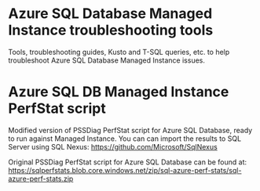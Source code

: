 # Azure SQL Database Managed Instance troubleshooting tools

Tools, troubleshooting guides, Kusto and T-SQL queries, etc. to help troubleshoot Azure SQL Database Managed Instance issues.


# Azure SQL DB Managed Instance PerfStat script
Modified version of PSSDiag PerfStat script for Azure SQL Database, ready to run against Managed Instance. You can can import the results to SQL Server using SQL Nexus:
https://github.com/Microsoft/SqlNexus

Original PSSDiag PerfStat script for Azure SQL Database can be found at: 
https://sqlperfstats.blob.core.windows.net/zip/sql-azure-perf-stats/sql-azure-perf-stats.zip

